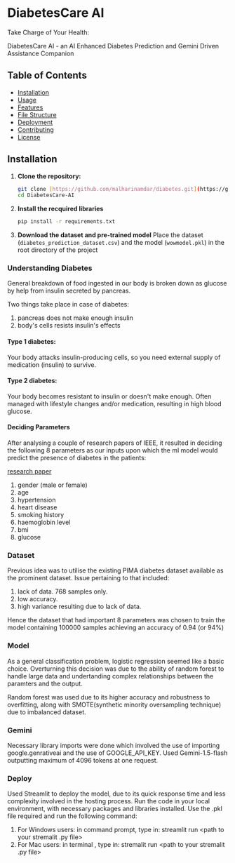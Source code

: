 # DiabetesCare AI 
Take Charge of Your Health: 

DiabetesCare AI - an AI Enhanced Diabetes Prediction and Gemini Driven Assistance Companion

## Table of Contents
- [Installation](#installation)
- [Usage](#usage)
- [Features](#features)
- [File Structure](#file-structure)
- [Deployment](#deployment)
- [Contributing](#contributing)
- [License](#license)

## Installation

1. **Clone the repository:**

   ```bash
   git clone [https://github.com/malharinamdar/diabetes.git](https://github.com/malharinamdar/DiabetesCare-AI)
   cd DiabetesCare-AI
2. **Install the recquired libraries**
   ```bash
   pip install -r requirements.txt
3. **Download the dataset and pre-trained model**
   Place the dataset (`diabetes_prediction_dataset.csv`) and the model (`wowmodel.pkl`) in the root directory of the project


### Understanding Diabetes

General breakdown of food ingested in our body is broken down as glucose by help from insulin secreted by pancreas.

Two things take place in case of diabetes:
1. pancreas does not make enough insulin
2. body's cells resists insulin's effects

#### Type 1 diabetes:
Your body attacks insulin-producing cells, so you need external supply of medication (insulin) to survive.
#### Type 2 diabetes: 
Your body becomes resistant to insulin or doesn't make enough. Often managed with lifestyle changes and/or medication, resulting in 
high blood glucose.

#### Deciding Parameters

After analysing a couple of research papers of IEEE, it resulted in deciding the following 8 parameters as our 
inputs upon which the ml model would predict the presence of diabetes in the patients:

<a href="https://ieeexplore.ieee.org/document/10128216">research paper</a>

1. gender (male or female)
2. age
3. hypertension
4. heart disease
5. smoking history
6. haemoglobin level
7. bmi
8. glucose




### Dataset

Previous idea was to utilise the existing PIMA diabetes dataset available as the 
prominent dataset. Issue pertaining to that included:

1. lack of data. 768 samples only.
2. low accuracy.
3. high variance resulting due to lack of data.

Hence the dataset that had important 8 parameters was chosen to train the model containing 100000 samples
achieving an accuracy of 0.94 (or 94%)

### Model

As a general classification problem, logistic regression seemed like a basic choice.
Overturning this decision was due to the ability of random forest to handle large data and undertanding 
complex relationships between the paramters and the output.

Random forest was used due to its higher accuracy and robustness to overfitting, 
along with SMOTE(synthetic minority oversampling technique) due to imbalanced dataset.

### Gemini
Necessary library imports were done which involved the use of importing google.genrativeai
and the use of GOOGLE_API_KEY.
Used Gemini-1.5-flash outputting maximum of 4096 tokens at one request.

### Deploy
Used Streamlit to deploy the model, due to its quick response time and less complexity involved in the
hosting process.
Run the code in your local environment, with necessary packages and libraries installed. Use the .pkl file
required and run the following command: 
1. For Windows users: in command prompt, type in:  streamlit run <path to your stremalit .py file>
2. For Mac users: in terminal , type in: stremalit run <path to your stremalit .py file>
